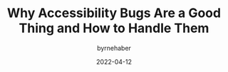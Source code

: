 ---
author: byrnehaber
# coauthors
date: 2022-04-12
draft: true
tags:
  - accessibility
  - quality
  - meta
target_url: https://sheribyrnehaber.com/why-accessibility-bugs-are-a-good-thing-and-how-to-handle-them/
title: Why Accessibility Bugs Are a Good Thing and How to Handle Them
---